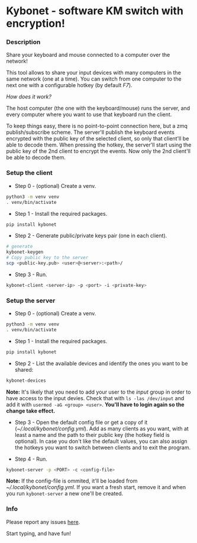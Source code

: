 # Kybonet - software KM switch with encryption!

### Description


Share your keyboard and mouse connected to a computer over the network!

This tool allows to share your input devices with many computers in the same
network (one at a time). You can switch from one computer to the next one
with a configurable hotkey (by default *F7*).

*How does it work?*

The host computer (the one with the keyboard/mouse) runs the server, and every
computer where you want to use that keyboard run the client.

To keep things easy, there is no point-to-point connection here, but a zmq
publish/subscribe scheme. The server'll publish the keyboard events encrypted
with the public key of the selected client, so only that client'll be able to
decode them. When pressing the hotkey, the server'll start using the public key
of the 2nd client to encrypt the events. Now only the 2nd client'll be able to
decode them.


### Setup the client

* Step 0 - (optional) Create a venv.

```bash
python3 -m venv venv
. venv/bin/activate
```

* Step 1 - Install the required packages.

```bash
pip install kybonet
```

* Step 2 - Generate public/private keys pair (one in each client).

```bash
# generate
kybonet-keygen
# Copy public key to the server
scp <public-key.pub> <user>@<server>:<path>/
```

* Step 3 - Run.

```bash
kybonet-client <server-ip> -p <port> -i <private-key>
```


### Setup the server

* Step 0 - (optional) Create a venv.

```bash
python3 -m venv venv
. venv/bin/activate
```

* Step 1 - Install the required packages.

```bash
pip install kybonet
```

* Step 2 - List the available devices and identify the ones you want to be shared:

```bash
kybonet-devices
```

**Note:** It's likely that you need to add your user to the *input* group in
order to have access to the input devies. Check that with `ls -las /dev/input`
and add it with `usermod -aG <group> <user>`. **You'll have to login again so
the change take effect.**

* Step 3 - Open the default config file or get a copy of it
(*~/.local/kybonet/config.yml*). Add as many clients as you want, with at
least a name and the path to their public key (the hotkey field is optional).
In case you don't like the default values, you can also assign the hotkeys you
want to switch between clients and to exit the program.

* Step 4 - Run.

```bash
kybonet-server -p <PORT> -c <config-file>
```

**Note:** If the config-file is ommited, it'll be loaded from
*~/.local/kybonet/config.yml*. If you want a fresh start, remove it and when
you run `kybonet-server` a new one'll be created.

### Info

Please report any issues [here](https://github.com/akukulanski/kybonet/issues).

Start typing, and have fun!
